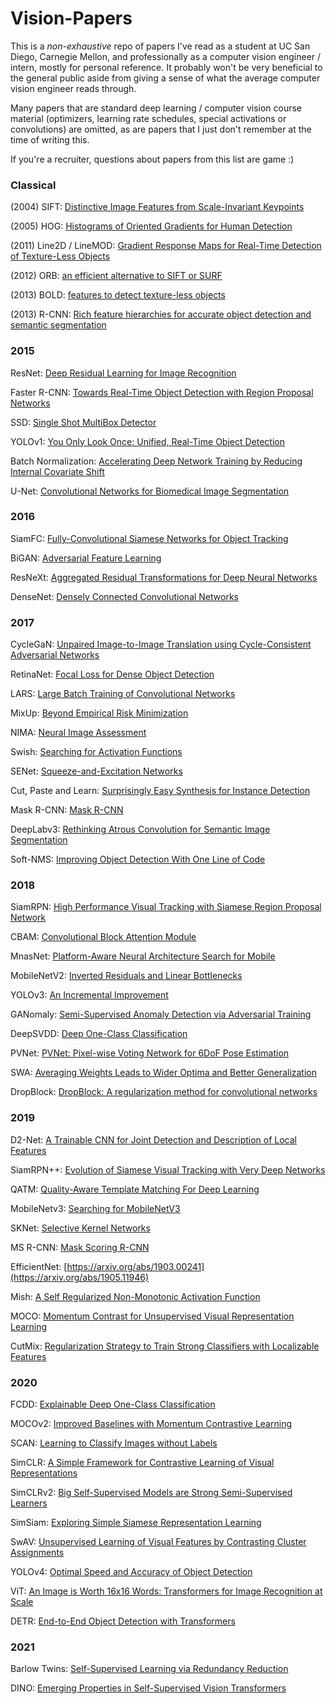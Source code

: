 # Vision-Papers

This is a _non-exhaustive_ repo of papers I've read as a student at UC San Diego, Carnegie Mellon, and professionally as a computer vision engineer / intern, mostly for personal reference. It probably won't be very beneficial to the general public aside from giving a sense of what the average computer vision engineer reads through. 

Many papers that are standard deep learning / computer vision course material (optimizers, learning rate schedules, special activations or convolutions) are omitted, as are papers that I just don't remember at the time of writing this. 

If you're a recruiter, questions about papers from this list are game :) 

### Classical

(2004) SIFT: [Distinctive Image Features from Scale-Invariant Keypoints](https://www.cs.ubc.ca/~lowe/papers/ijcv04.pdf)

(2005) HOG: [Histograms of Oriented Gradients for Human Detection](https://lear.inrialpes.fr/people/triggs/pubs/Dalal-cvpr05.pdf)

(2011) Line2D / LineMOD: [Gradient Response Maps for Real-Time Detection of Texture-Less Objects](http://campar.in.tum.de/pub/hinterstoisser2011pami/hinterstoisser2011pami.pdf)

(2012) ORB: [an efficient alternative to SIFT or SURF](http://www.gwylab.com/download/ORB_2012.pdf)

(2013) BOLD: [features to detect texture-less objects](https://openaccess.thecvf.com/content_iccv_2013/papers/Tombari_BOLD_Features_to_2013_ICCV_paper.pdf)

(2013) R-CNN: [Rich feature hierarchies for accurate object detection and semantic segmentation](https://arxiv.org/abs/1311.2524)

### 2015 

ResNet: [Deep Residual Learning for Image Recognition](https://arxiv.org/abs/1512.03385)

Faster R-CNN: [Towards Real-Time Object Detection with Region Proposal Networks](https://arxiv.org/abs/1506.01497)

SSD: [Single Shot MultiBox Detector](https://arxiv.org/abs/1512.023250)

YOLOv1: [You Only Look Once: Unified, Real-Time Object Detection](https://arxiv.org/abs/1506.026400)

Batch Normalization: [Accelerating Deep Network Training by Reducing Internal Covariate Shift](https://arxiv.org/abs/1502.03167)

U-Net: [Convolutional Networks for Biomedical Image Segmentation](https://arxiv.org/abs/1505.04597)

### 2016

SiamFC: [Fully-Convolutional Siamese Networks for Object Tracking](https://arxiv.org/abs/1606.09549)

BiGAN: [Adversarial Feature Learning](https://arxiv.org/abs/1605.09782)

ResNeXt: [Aggregated Residual Transformations for Deep Neural Networks](https://arxiv.org/abs/1611.05431)

DenseNet: [Densely Connected Convolutional Networks](https://arxiv.org/abs/1608.06993)

### 2017

CycleGaN: [Unpaired Image-to-Image Translation using Cycle-Consistent Adversarial Networks](https://arxiv.org/abs/1703.10593)

RetinaNet: [Focal Loss for Dense Object Detection](https://arxiv.org/abs/1708.02002)

LARS: [Large Batch Training of Convolutional Networks](https://arxiv.org/abs/1708.03888)

MixUp: [Beyond Empirical Risk Minimization](https://arxiv.org/abs/1710.09412)

NIMA: [Neural Image Assessment](https://arxiv.org/abs/1709.05424)

Swish: [Searching for Activation Functions](https://arxiv.org/abs/1710.05941)

SENet: [Squeeze-and-Excitation Networks](https://arxiv.org/abs/1709.01507)

Cut, Paste and Learn: [Surprisingly Easy Synthesis for Instance Detection](https://arxiv.org/abs/1708.01642)

Mask R-CNN: [Mask R-CNN](https://arxiv.org/abs/1703.06870)

DeepLabv3: [Rethinking Atrous Convolution for Semantic Image Segmentation](https://arxiv.org/abs/1706.05587)

Soft-NMS: [Improving Object Detection With One Line of Code](https://arxiv.org/abs/1704.04503)

### 2018 

SiamRPN: [High Performance Visual Tracking with Siamese Region Proposal Network](http://www.zhengzhu.net/upload/P6938bc861e8d4583bf47d47d64ed9598.pdf)

CBAM: [Convolutional Block Attention Module](https://arxiv.org/abs/1807.06521) 

MnasNet: [Platform-Aware Neural Architecture Search for Mobile](https://arxiv.org/abs/1807.11626)

MobileNetV2: [Inverted Residuals and Linear Bottlenecks](https://arxiv.org/abs/1801.04381)

YOLOv3:  [An Incremental Improvement](https://arxiv.org/abs/1804.02767)

GANomaly: [Semi-Supervised Anomaly Detection via Adversarial Training](https://arxiv.org/abs/1805.06725)

DeepSVDD: [Deep One-Class Classification](http://data.bit.uni-bonn.de/publications/ICML2018.pdf)

PVNet: [PVNet: Pixel-wise Voting Network for 6DoF Pose Estimation](https://arxiv.org/abs/1812.11788) 

SWA: [Averaging Weights Leads to Wider Optima and Better Generalization](https://arxiv.org/abs/1803.05407)

DropBlock: [DropBlock: A regularization method for convolutional networks](https://arxiv.org/abs/1810.12890)

### 2019 

D2-Net: [A Trainable CNN for Joint Detection and Description of Local Features](https://arxiv.org/abs/1905.03561) 

SiamRPN++: [Evolution of Siamese Visual Tracking with Very Deep Networks](https://arxiv.org/abs/1812.11703)

QATM: [Quality-Aware Template Matching For Deep Learning](https://arxiv.org/abs/1903.07254)

MobileNetv3: [Searching for MobileNetV3](https://arxiv.org/abs/1905.02244) 

SKNet: [Selective Kernel Networks](https://arxiv.org/abs/1903.06586)

MS R-CNN: [Mask Scoring R-CNN](https://arxiv.org/abs/1903.00241) 

EfficientNet: [https://arxiv.org/abs/1903.00241](https://arxiv.org/abs/1905.11946) 

Mish: [A Self Regularized Non-Monotonic Activation Function](https://arxiv.org/abs/1908.08681)

MOCO: [Momentum Contrast for Unsupervised Visual Representation Learning](https://arxiv.org/abs/1911.05722)

CutMix: [Regularization Strategy to Train Strong Classifiers with Localizable Features](https://arxiv.org/abs/1905.04899)

### 2020

FCDD: [Explainable Deep One-Class Classification](https://arxiv.org/abs/2007.01760)

MOCOv2: [Improved Baselines with Momentum Contrastive Learning](https://arxiv.org/abs/2003.04297)

SCAN: [Learning to Classify Images without Labels](https://arxiv.org/abs/2005.12320) 

SimCLR: [A Simple Framework for Contrastive Learning of Visual Representations](https://arxiv.org/abs/2002.05709)

SimCLRv2: [Big Self-Supervised Models are Strong Semi-Supervised Learners](https://arxiv.org/abs/2006.10029)

SimSiam: [Exploring Simple Siamese Representation Learning](https://arxiv.org/abs/2011.10566)

SwAV: [Unsupervised Learning of Visual Features by Contrasting Cluster Assignments](https://arxiv.org/abs/2006.09882)

YOLOv4: [Optimal Speed and Accuracy of Object Detection](https://arxiv.org/abs/2004.10934)

ViT: [An Image is Worth 16x16 Words: Transformers for Image Recognition at Scale](https://arxiv.org/abs/2010.11929)

DETR: [End-to-End Object Detection with Transformers](https://arxiv.org/abs/2005.12872)


### 2021

Barlow Twins: [Self-Supervised Learning via Redundancy Reduction](https://arxiv.org/abs/2103.03230)

DINO: [Emerging Properties in Self-Supervised Vision Transformers](https://arxiv.org/abs/2104.14294)



